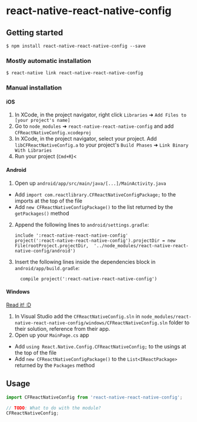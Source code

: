 
# react-native-react-native-config

## Getting started

`$ npm install react-native-react-native-config --save`

### Mostly automatic installation

`$ react-native link react-native-react-native-config`

### Manual installation


#### iOS

1. In XCode, in the project navigator, right click `Libraries` ➜ `Add Files to [your project's name]`
2. Go to `node_modules` ➜ `react-native-react-native-config` and add `CFReactNativeConfig.xcodeproj`
3. In XCode, in the project navigator, select your project. Add `libCFReactNativeConfig.a` to your project's `Build Phases` ➜ `Link Binary With Libraries`
4. Run your project (`Cmd+R`)<

#### Android

1. Open up `android/app/src/main/java/[...]/MainActivity.java`
  - Add `import com.reactlibrary.CFReactNativeConfigPackage;` to the imports at the top of the file
  - Add `new CFReactNativeConfigPackage()` to the list returned by the `getPackages()` method
2. Append the following lines to `android/settings.gradle`:
  	```
  	include ':react-native-react-native-config'
  	project(':react-native-react-native-config').projectDir = new File(rootProject.projectDir, 	'../node_modules/react-native-react-native-config/android')
  	```
3. Insert the following lines inside the dependencies block in `android/app/build.gradle`:
  	```
      compile project(':react-native-react-native-config')
  	```

#### Windows
[Read it! :D](https://github.com/ReactWindows/react-native)

1. In Visual Studio add the `CFReactNativeConfig.sln` in `node_modules/react-native-react-native-config/windows/CFReactNativeConfig.sln` folder to their solution, reference from their app.
2. Open up your `MainPage.cs` app
  - Add `using React.Native.Config.CFReactNativeConfig;` to the usings at the top of the file
  - Add `new CFReactNativeConfigPackage()` to the `List<IReactPackage>` returned by the `Packages` method


## Usage
```javascript
import CFReactNativeConfig from 'react-native-react-native-config';

// TODO: What to do with the module?
CFReactNativeConfig;
```
  